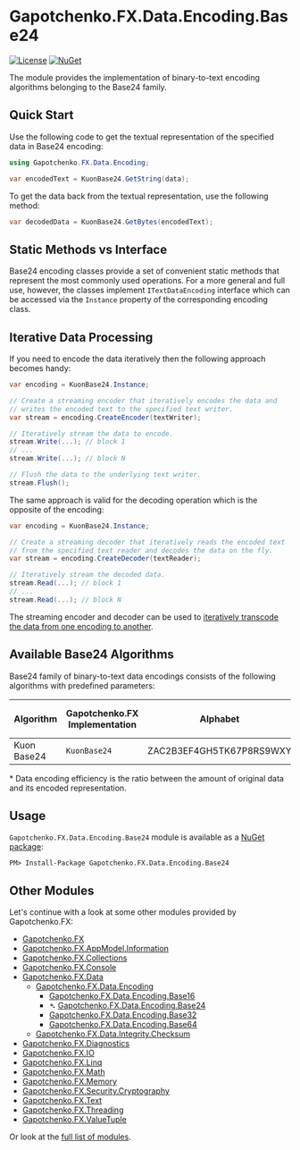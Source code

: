 ﻿# Gapotchenko.FX.Data.Encoding.Base24
[![License](https://img.shields.io/badge/license-MIT-green.svg)](../../../../../../LICENSE)
[![NuGet](https://img.shields.io/nuget/v/Gapotchenko.FX.Data.Encoding.Base16.svg)](https://www.nuget.org/packages/Gapotchenko.FX.Data.Encoding.Base24)

The module provides the implementation of binary-to-text encoding algorithms belonging to the Base24 family.

## Quick Start

Use the following code to get the textual representation of the specified data in Base24 encoding:

``` C#
using Gapotchenko.FX.Data.Encoding;

var encodedText = KuonBase24.GetString(data);
```

To get the data back from the textual representation, use the following method:

``` C#
var decodedData = KuonBase24.GetBytes(encodedText);
```

## Static Methods vs Interface

Base24 encoding classes provide a set of convenient static methods that represent the most commonly used operations.
For a more general and full use, however, the classes implement `ITextDataEncoding` interface which can be accessed via the `Instance` property of the corresponding encoding class.

## Iterative Data Processing

If you need to encode the data iteratively then the following approach becomes handy:

``` C#
var encoding = KuonBase24.Instance;

// Create a streaming encoder that iteratively encodes the data and
// writes the encoded text to the specified text writer.
var stream = encoding.CreateEncoder(textWriter);

// Iteratively stream the data to encode.
stream.Write(...); // block 1
// ...
stream.Write(...); // block N

// Flush the data to the underlying text writer.
stream.Flush();
```

The same approach is valid for the decoding operation which is the opposite of the encoding:

``` C#
var encoding = KuonBase24.Instance;

// Create a streaming decoder that iteratively reads the encoded text
// from the specified text reader and decodes the data on the fly.
var stream = encoding.CreateDecoder(textReader);

// Iteratively stream the decoded data.
stream.Read(...); // block 1
// ...
stream.Read(...); // block N
```

The streaming encoder and decoder can be used to [iteratively transcode the data from one encoding to another](../Gapotchenko.FX.Data.Encoding#transcoding-between-various-binary-to-text-encodings).

## Available Base24 Algorithms

Base24 family of binary-to-text data encodings consists of the following algorithms with predefined parameters:

| Algorithm | Gapotchenko.FX Implementation | Alphabet | Case-Sensitive | Data Encoding Efficiency* |
| --------- | -------- | -------- | -------- | -------- | 
| Kuon Base24 | `KuonBase24` | ZAC2B3EF4GH5TK67P8RS9WXY | No | 0.571 |
 
\* Data encoding efficiency is the ratio between the amount of original data and its encoded representation.

## Usage

`Gapotchenko.FX.Data.Encoding.Base24` module is available as a [NuGet package](https://nuget.org/packages/Gapotchenko.FX.Data.Encoding.Base24):

```
PM> Install-Package Gapotchenko.FX.Data.Encoding.Base24
```

## Other Modules

Let's continue with a look at some other modules provided by Gapotchenko.FX:

- [Gapotchenko.FX](../../../Gapotchenko.FX)
- [Gapotchenko.FX.AppModel.Information](../../../Gapotchenko.FX.AppModel.Information)
- [Gapotchenko.FX.Collections](../../../Gapotchenko.FX.Collections)
- [Gapotchenko.FX.Console](../../../Gapotchenko.FX.Console)
- [Gapotchenko.FX.Data](../Gapotchenko.FX.Data.Encoding)
  - [Gapotchenko.FX.Data.Encoding](../Gapotchenko.FX.Data.Encoding)
    - [Gapotchenko.FX.Data.Encoding.Base16](../Gapotchenko.FX.Data.Encoding.Base16)
    - &#x27B4; [Gapotchenko.FX.Data.Encoding.Base24](../Gapotchenko.FX.Data.Encoding.Base24)
    - [Gapotchenko.FX.Data.Encoding.Base32](../Gapotchenko.FX.Data.Encoding.Base32)
    - [Gapotchenko.FX.Data.Encoding.Base64](../Gapotchenko.FX.Data.Encoding.Base64)
  - [Gapotchenko.FX.Data.Integrity.Checksum](../../Integrity/Checksum/Gapotchenko.FX.Data.Integrity.Checksum)
- [Gapotchenko.FX.Diagnostics](../../../Gapotchenko.FX.Diagnostics.CommandLine)
- [Gapotchenko.FX.IO](../../../Gapotchenko.FX.IO)
- [Gapotchenko.FX.Linq](../../../Gapotchenko.FX.Linq)
- [Gapotchenko.FX.Math](../../../Gapotchenko.FX.Math)
- [Gapotchenko.FX.Memory](../../../Gapotchenko.FX.Memory)
- [Gapotchenko.FX.Security.Cryptography](../../../Gapotchenko.FX.Security.Cryptography)
- [Gapotchenko.FX.Text](../../../Gapotchenko.FX.Text)
- [Gapotchenko.FX.Threading](../../../Gapotchenko.FX.Threading)
- [Gapotchenko.FX.ValueTuple](../../../Gapotchenko.FX.ValueTuple)

Or look at the [full list of modules](../../..#available-modules).
